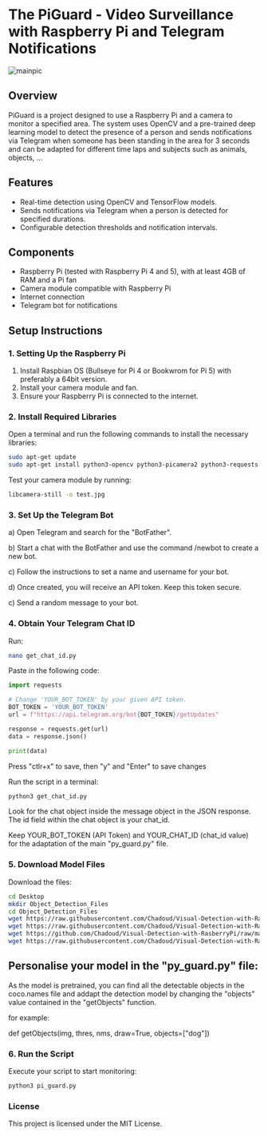 # The PiGuard - Video Surveillance with Raspberry Pi and Telegram Notifications

![mainpic](https://github.com/Chadoud/Visual-Detection-with-RasberryPi/assets/93930441/9278d049-53f9-4073-9e79-b1c1b27999ad)



## Overview
PiGuard is a project designed to use a Raspberry Pi and a camera to monitor a specified area. The system uses OpenCV and a pre-trained deep learning model to detect the presence of a person and sends notifications via Telegram when someone has been standing in the area for 3 seconds and can be adapted for different time laps and subjects such as animals, objects, ...

## Features
- Real-time detection using OpenCV and TensorFlow models.
- Sends notifications via Telegram when a person is detected for specified durations.
- Configurable detection thresholds and notification intervals.

## Components
- Raspberry Pi (tested with Raspberry Pi 4 and 5), with at least 4GB of RAM and a Pi fan 
- Camera module compatible with Raspberry Pi
- Internet connection
- Telegram bot for notifications

## Setup Instructions

### 1. Setting Up the Raspberry Pi
1. Install Raspbian OS (Bullseye for Pi 4 or Bookwrom for Pi 5) with preferably a 64bit version.
2. Install your camera module and fan.
4. Ensure your Raspberry Pi is connected to the internet.

### 2. Install Required Libraries
Open a terminal and run the following commands to install the necessary libraries:

```bash
sudo apt-get update
sudo apt-get install python3-opencv python3-picamera2 python3-requests
```

Test your camera module by running: 

```bash
libcamera-still -o test.jpg
```


### 3. Set Up the Telegram Bot

a) Open Telegram and search for the "BotFather".

b) Start a chat with the BotFather and use the command /newbot to create a new bot.

c) Follow the instructions to set a name and username for your bot.

d) Once created, you will receive an API token. Keep this token secure.

c) Send a random message to your bot.


### 4. Obtain Your Telegram Chat ID

Run:
```bash
nano get_chat_id.py
```

Paste in the following code:
```python
import requests

# Change 'YOUR_BOT_TOKEN' by your given API token.
BOT_TOKEN = 'YOUR_BOT_TOKEN'
url = f"https://api.telegram.org/bot{BOT_TOKEN}/getUpdates"

response = requests.get(url)
data = response.json()

print(data)
```
Press "ctlr+x" to save, then "y" and "Enter" to save changes

Run the script in a terminal:
```bash
python3 get_chat_id.py
```

Look for the chat object inside the message object in the JSON response. The id field within the chat object is your chat_id.

Keep YOUR_BOT_TOKEN (API Token) and YOUR_CHAT_ID (chat_id value) for the adaptation of the main "py_guard.py" file.


### 5. Download Model Files

Download the files:
```bash
cd Desktop
mkdir Object_Detection_Files
cd Object_Detection_Files
wget https://raw.githubusercontent.com/Chadoud/Visual-Detection-with-RasberryPi/main/coco.names
wget https://raw.githubusercontent.com/Chadoud/Visual-Detection-with-RasberryPi/main/ssd_mobilenet_v3_large_coco_2020_01_14.pbtxt
wget https://github.com/Chadoud/Visual-Detection-with-RasberryPi/raw/main/frozen_inference_graph.pb
wget https://raw.githubusercontent.com/Chadoud/Visual-Detection-with-RasberryPi/main/pi_guard.py
```


## Personalise your model in the "py_guard.py" file: 
As the model is pretrained, you can find all the detectable objects in the coco.names file and
addapt the detection model by changing the "objects" value contained in the "getObjects" function. 

for example: 

def getObjects(img, thres, nms, draw=True, objects=["dog"])




### 6. Run the Script
Execute your script to start monitoring:

``` bash 
python3 pi_guard.py
```

### License
This project is licensed under the MIT License.
